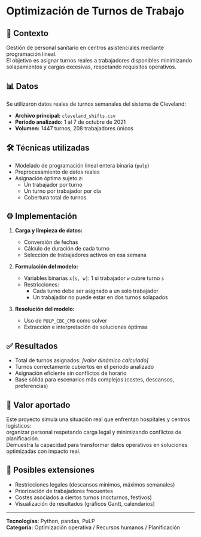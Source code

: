 # Optimización de Turnos de Trabajo

## 🧩 Contexto
Gestión de personal sanitario en centros asistenciales mediante programación lineal.  
El objetivo es asignar turnos reales a trabajadores disponibles minimizando solapamientos y cargas excesivas, respetando requisitos operativos.

## 📊 Datos
Se utilizaron datos reales de turnos semanales del sistema de Cleveland:
- **Archivo principal:** `cleveland_shifts.csv`
- **Periodo analizado:** 1 al 7 de octubre de 2021
- **Volumen:** 1447 turnos, 208 trabajadores únicos

## 🛠️ Técnicas utilizadas
- Modelado de programación lineal entera binaria (`pulp`)
- Preprocesamiento de datos reales
- Asignación óptima sujeto a:
  - Un trabajador por turno
  - Un turno por trabajador por día
  - Cobertura total de turnos

## ⚙️ Implementación

1. **Carga y limpieza de datos:**
   - Conversión de fechas
   - Cálculo de duración de cada turno
   - Selección de trabajadores activos en esa semana

2. **Formulación del modelo:**
   - Variables binarias `x[s, w]`: 1 si trabajador `w` cubre turno `s`
   - Restricciones:
     - Cada turno debe ser asignado a un solo trabajador
     - Un trabajador no puede estar en dos turnos solapados

3. **Resolución del modelo:**
   - Uso de `PULP_CBC_CMD` como solver
   - Extracción e interpretación de soluciones óptimas

## ✅ Resultados

- Total de turnos asignados: *[valor dinámico calculado]*
- Turnos correctamente cubiertos en el periodo analizado
- Asignación eficiente sin conflictos de horario
- Base sólida para escenarios más complejos (costes, descansos, preferencias)

## 🎯 Valor aportado

Este proyecto simula una situación real que enfrentan hospitales y centros logísticos:  
organizar personal respetando carga legal y minimizando conflictos de planificación.  
Demuestra la capacidad para transformar datos operativos en soluciones optimizadas con impacto real.

## 🔁 Posibles extensiones

- Restricciones legales (descansos mínimos, máximos semanales)
- Priorización de trabajadores frecuentes
- Costes asociados a ciertos turnos (nocturnos, festivos)
- Visualización de resultados (gráficos Gantt, calendarios)

---

**Tecnologías:** Python, pandas, PuLP  
**Categoría:** Optimización operativa / Recursos humanos / Planificación

